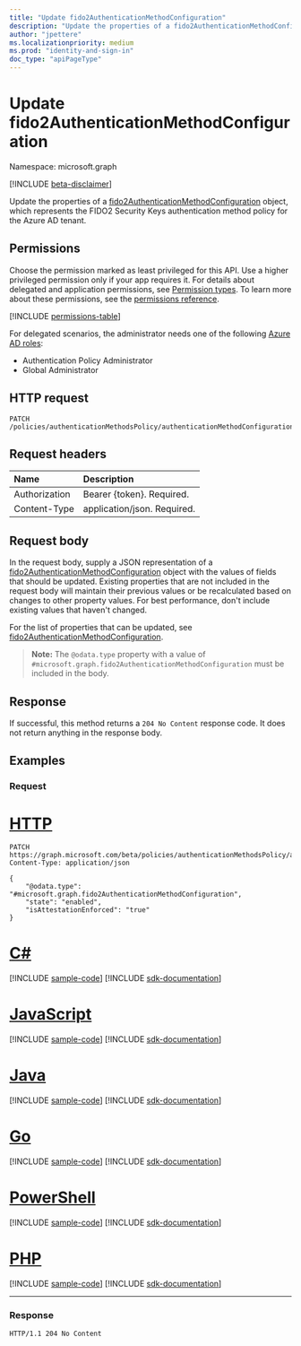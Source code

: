 ```yaml
---
title: "Update fido2AuthenticationMethodConfiguration"
description: "Update the properties of a fido2AuthenticationMethodConfiguration object."
author: "jpettere"
ms.localizationpriority: medium
ms.prod: "identity-and-sign-in"
doc_type: "apiPageType"
---
```


# Update fido2AuthenticationMethodConfiguration
Namespace: microsoft.graph

[!INCLUDE [beta-disclaimer](../../includes/beta-disclaimer.md)]

Update the properties of a [fido2AuthenticationMethodConfiguration](../resources/fido2authenticationmethodconfiguration.md) object, which represents the FIDO2 Security Keys authentication method policy for the Azure AD tenant.

## Permissions
Choose the permission marked as least privileged for this API. Use a higher privileged permission only if your app requires it. For details about delegated and application permissions, see [Permission types](/graph/permissions-overview#permission-types). To learn more about these permissions, see the [permissions reference](/graph/permissions-reference).

<!-- { "blockType": "permissions", "name": "fido2authenticationmethodconfiguration_update" } -->
[!INCLUDE [permissions-table](../includes/permissions/fido2authenticationmethodconfiguration-update-permissions.md)]

For delegated scenarios, the administrator needs one of the following [Azure AD roles](/azure/active-directory/users-groups-roles/directory-assign-admin-roles#available-roles):

* Authentication Policy Administrator
* Global Administrator


## HTTP request

<!-- {
  "blockType": "ignored"
}
-->
``` http
PATCH /policies/authenticationMethodsPolicy/authenticationMethodConfigurations/fido2
```

## Request headers
|Name|Description|
|:---|:---|
|Authorization|Bearer {token}. Required.|
|Content-Type|application/json. Required.|

## Request body
In the request body, supply a JSON representation of a [fido2AuthenticationMethodConfiguration](../resources/fido2authenticationmethodconfiguration.md) object with the values of fields that should be updated. Existing properties that are not included in the request body will maintain their previous values or be recalculated based on changes to other property values. For best performance, don't include existing values that haven't changed.

For the list of properties that can be updated, see [fido2AuthenticationMethodConfiguration](../resources/fido2authenticationmethodconfiguration.md).

>**Note:** The `@odata.type` property with a value of `#microsoft.graph.fido2AuthenticationMethodConfiguration` must be included in the body.


## Response

If successful, this method returns a `204 No Content` response code. It does not return anything in the response body.

## Examples

### Request

# [HTTP](#tab/http)
<!-- {
  "blockType": "request",
  "name": "update_fido2authenticationmethodconfiguration"
}
-->
``` http
PATCH https://graph.microsoft.com/beta/policies/authenticationMethodsPolicy/authenticationMethodConfigurations/fido2
Content-Type: application/json

{
    "@odata.type": "#microsoft.graph.fido2AuthenticationMethodConfiguration",
    "state": "enabled",
    "isAttestationEnforced": "true"
}
```

# [C#](#tab/csharp)
[!INCLUDE [sample-code](../includes/snippets/csharp/update-fido2authenticationmethodconfiguration-csharp-snippets.md)]
[!INCLUDE [sdk-documentation](../includes/snippets/snippets-sdk-documentation-link.md)]

# [JavaScript](#tab/javascript)
[!INCLUDE [sample-code](../includes/snippets/javascript/update-fido2authenticationmethodconfiguration-javascript-snippets.md)]
[!INCLUDE [sdk-documentation](../includes/snippets/snippets-sdk-documentation-link.md)]

# [Java](#tab/java)
[!INCLUDE [sample-code](../includes/snippets/java/update-fido2authenticationmethodconfiguration-java-snippets.md)]
[!INCLUDE [sdk-documentation](../includes/snippets/snippets-sdk-documentation-link.md)]

# [Go](#tab/go)
[!INCLUDE [sample-code](../includes/snippets/go/update-fido2authenticationmethodconfiguration-go-snippets.md)]
[!INCLUDE [sdk-documentation](../includes/snippets/snippets-sdk-documentation-link.md)]

# [PowerShell](#tab/powershell)
[!INCLUDE [sample-code](../includes/snippets/powershell/update-fido2authenticationmethodconfiguration-powershell-snippets.md)]
[!INCLUDE [sdk-documentation](../includes/snippets/snippets-sdk-documentation-link.md)]

# [PHP](#tab/php)
[!INCLUDE [sample-code](../includes/snippets/php/update-fido2authenticationmethodconfiguration-php-snippets.md)]
[!INCLUDE [sdk-documentation](../includes/snippets/snippets-sdk-documentation-link.md)]

---

### Response
<!-- {
  "blockType": "response",
  "truncated": true
}
-->
``` http
HTTP/1.1 204 No Content
```

